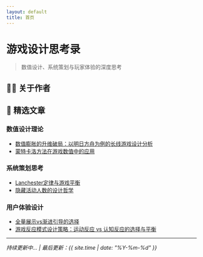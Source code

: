 ```yaml
---
layout: default
title: 首页
---
```


# 游戏设计思考录

> 数值设计、系统策划与玩家体验的深度思考

## 👨‍💼 关于作者



## 📖 精选文章

### 数值设计理论
- [数值膨胀的升维破局：以明日方舟为例的长线游戏设计分析](1.%20数值膨胀的升维破局：以明日方舟为例的长线游戏设计分析)
- [蒙特卡洛方法在游戏数值中的应用](蒙特卡洛方法)

### 系统策划思考  
- [Lanchester定律与游戏平衡](Lanchester's%20Laws)
- [隐藏活动人数的设计哲学](隐藏活动人数)

### 用户体验设计
- [全量展示vs渐进引导的选择](全量展示vs渐进引导)
- [游戏反应模式设计策略：运动反应 vs 认知反应的选择与平衡](游戏反应模式设计策略：运动反应%20vs%20认知反应的选择与平衡)

---

*持续更新中... | 最后更新：{{ site.time | date: "%Y-%m-%d" }}*
